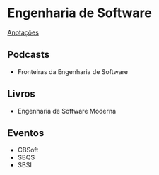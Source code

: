 # Engenharia de Software

[Anotações](xournal_notes/)

<!-- https://gosignpdf.com/edit/  save all as image -->


## Podcasts
- Fronteiras da Engenharia de Software

## Livros

- Engenharia de Software Moderna


## Eventos

- CBSoft
- SBQS
- SBSI